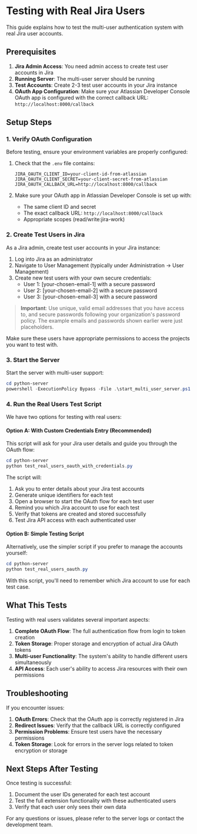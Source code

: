 # Testing with Real Jira Users

This guide explains how to test the multi-user authentication system with real Jira user accounts.

## Prerequisites

1. **Jira Admin Access**: You need admin access to create test user accounts in Jira
2. **Running Server**: The multi-user server should be running
3. **Test Accounts**: Create 2-3 test user accounts in your Jira instance
4. **OAuth App Configuration**: Make sure your Atlassian Developer Console OAuth app is configured with the correct callback URL: `http://localhost:8000/callback`

## Setup Steps

### 1. Verify OAuth Configuration

Before testing, ensure your environment variables are properly configured:

1. Check that the `.env` file contains:
   ```
   JIRA_OAUTH_CLIENT_ID=your-client-id-from-atlassian
   JIRA_OAUTH_CLIENT_SECRET=your-client-secret-from-atlassian
   JIRA_OAUTH_CALLBACK_URL=http://localhost:8000/callback
   ```

2. Make sure your OAuth app in Atlassian Developer Console is set up with:
   - The same client ID and secret
   - The exact callback URL: `http://localhost:8000/callback`
   - Appropriate scopes (read/write:jira-work)

### 2. Create Test Users in Jira

As a Jira admin, create test user accounts in your Jira instance:

1. Log into Jira as an administrator
2. Navigate to User Management (typically under Administration → User Management)
3. Create new test users with your own secure credentials:
   - User 1: [your-chosen-email-1] with a secure password
   - User 2: [your-chosen-email-2] with a secure password
   - User 3: [your-chosen-email-3] with a secure password

> **Important**: Use unique, valid email addresses that you have access to, and secure passwords following your organization's password policy. The example emails and passwords shown earlier were just placeholders.

Make sure these users have appropriate permissions to access the projects you want to test with.

### 3. Start the Server

Start the server with multi-user support:

```powershell
cd python-server
powershell -ExecutionPolicy Bypass -File .\start_multi_user_server.ps1
```

### 4. Run the Real Users Test Script

We have two options for testing with real users:

#### Option A: With Custom Credentials Entry (Recommended)

This script will ask for your Jira user details and guide you through the OAuth flow:

```powershell
cd python-server
python test_real_users_oauth_with_credentials.py
```

The script will:
1. Ask you to enter details about your Jira test accounts
2. Generate unique identifiers for each test
3. Open a browser to start the OAuth flow for each test user
4. Remind you which Jira account to use for each test
5. Verify that tokens are created and stored successfully
6. Test Jira API access with each authenticated user

#### Option B: Simple Testing Script

Alternatively, use the simpler script if you prefer to manage the accounts yourself:

```powershell
cd python-server
python test_real_users_oauth.py
```

With this script, you'll need to remember which Jira account to use for each test case.

## What This Tests

Testing with real users validates several important aspects:

1. **Complete OAuth Flow**: The full authentication flow from login to token creation
2. **Token Storage**: Proper storage and encryption of actual Jira OAuth tokens
3. **Multi-user Functionality**: The system's ability to handle different users simultaneously
4. **API Access**: Each user's ability to access Jira resources with their own permissions

## Troubleshooting

If you encounter issues:

1. **OAuth Errors**: Check that the OAuth app is correctly registered in Jira
2. **Redirect Issues**: Verify that the callback URL is correctly configured
3. **Permission Problems**: Ensure test users have the necessary permissions
4. **Token Storage**: Look for errors in the server logs related to token encryption or storage

## Next Steps After Testing

Once testing is successful:

1. Document the user IDs generated for each test account
2. Test the full extension functionality with these authenticated users
3. Verify that each user only sees their own data

For any questions or issues, please refer to the server logs or contact the development team.
